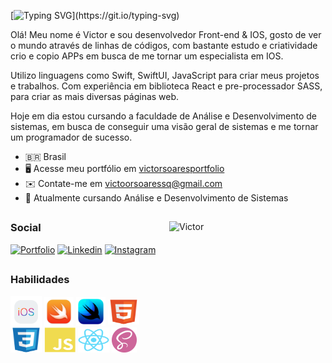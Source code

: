
[![Typing SVG](https://readme-typing-svg.demolab.com?font=Arial&weight=600&size=25&pause=1000&color=4e71ee&random=false&width=435&height=40&lines=Ol%C3%A1%2C+eu+sou+o+Victor+Soares!)](https://git.io/typing-svg)

<p align="left">Olá! Meu nome é Victor e sou desenvolvedor Front-end & IOS, gosto de ver o mundo através de linhas de códigos, com bastante estudo e criatividade crio e copio APPs em busca de me tornar um especialista em IOS.</p>
  
<p align="left">Utilizo linguagens como Swift, SwiftUI, JavaScript para criar meus projetos e trabalhos. Com experiência em biblioteca React e pre-processador SASS, para criar as mais diversas páginas web.</p>

<p align="left">Hoje em dia estou cursando a faculdade de Análise e Desenvolvimento de sistemas, em busca de conseguir uma visão geral de sistemas e me tornar um programador de sucesso.</p>

  - 🇧🇷 Brasil
  - 🖥️ Acesse meu portfólio em <a href='https://victorsoaresportfolio.netlify.app/'>victorsoaresportfolio</a>
  - ✉️ Contate-me em <a href='mailto:victoorsoaressq@gmail.com'>victoorsoaressq@gmail.com</a>
  - 🚀 Atualmente cursando Análise e Desenvolvimento de Sistemas

##

<img align="right" alt="Victor" height="250" margin="10" width="250" src="https://front-end-beta.netlify.app/static/media/Victinho.aaf432afe06cf18512d0.gif">

<h3 align="left">Social</h3>

[![Portfolio](https://img.shields.io/badge/Portfolio-255E63?style=for-the-badge&logo=About.me&logoColor=white)](https://victorsoaresportfolio.netlify.app/)
[![Linkedin](https://img.shields.io/badge/LinkedIn-0077B5?style=for-the-badge&logo=linkedin&logoColor=white)](https://www.linkedin.com/in/victor-soares-344b811ab/)
[![Instagram](https://img.shields.io/badge/Instagram-E4405F?style=for-the-badge&logo=instagram&logoColor=white)](https://www.instagram.com/victoor_soaressq/)

##

<h3 align="left">Habilidades</h3>

<div style="display: inline_block">
  <img align="center" height="50" width="50" src="./icons/ios.svg" target="_blank">
  <img align="center" height="47" width="47" src="./icons/swift2.png">
  <img align="center" height="47" width="47" src="./icons/swiftui.png">
  <img align="center" alt="HTML" height="40" width="50" src="./icons/html5.svg">
  <img align="center" alt="CSS" height="40" width="50" src="./icons/css3.svg">
  <img align="center" alt="Js" height="40" width="50" src="./icons/javascript.svg">
  <img align="center" alt="React" height="40" width="50" src="./icons/react.svg">
  <img align="center" alt="Sass" height="40" width="40" src="./icons/lass.png">
</div>
  

  

